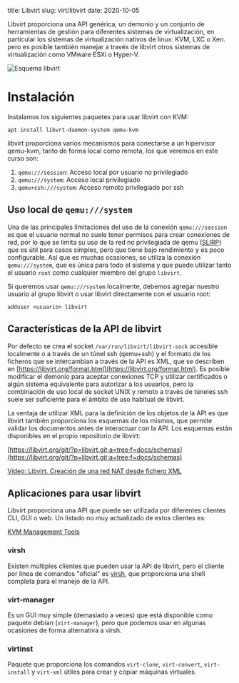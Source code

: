 title: Libvirt
slug: virt/libvirt
date: 2020-10-05

Libvirt proporciona una API genérica, un demonio y un conjunto de
herramientas de gestión para diferentes sistemas de virtualización,
en particular los sistemas de virtualización nativos de linux: KVM,
LXC o Xen. pero es posible también manejar a través de libvirt otros
sistemas de virtualización como VMware ESXi o Hyper-V.

![Esquema libvirt]({attach}/doc/Libvirtsupport.svg)

# Instalación

Instalamos los siguientes paquetes para usar libvirt con KVM:

```
apt install libvrt-daemon-system qemu-kvm
```

libvirt proporciona varios mecanismos para conectarse a un hipervisor
qemu-kvm, tanto de forma local como remota, los que veremos en este
curso son:

1. `qemu:///session`: Acceso local por usuario no privilegiado
1. `qemu:///system`: Acceso local privilegiado
1. `qemu+ssh:///system`: Acceso remoto privilegiado por ssh


## Uso local de `qemu:///system`

Una de las principales limitaciones del uso de la conexión
`qemu:///session` es que el usuario normal no suele tener permisos para
crear conexiones de red, por lo que se limita su uso de la red no
privilegiada de qemu
([SLIRP](https://wiki.qemu.org/Documentation/Networking#User_Networking_.28SLIRP.29))
que es útil para casos simples, pero que tiene bajo rendimiento y es
poco configurable. Así que es muchas ocasiones, se utiliza la conexión 
`qemu:///system`, que es única para todo el sistema y que puede
utilizar tanto el usuario `root` como cualquier miembro del grupo
`libvirt`.

Si queremos usar `qemu:///system` localmente, debemos agregar nuestro
usuario al grupo libvirt o usar libvirt directamente con el usuario
root:

```
adduser <usuario> libvirt
```

## Características de la API de libvirt

Por defecto se crea el socket `/var/run/libvirt/libvirt-sock`
accesible localmente o a través de un túnel ssh (qemu+ssh) y el
formato de los ficheros que se intercambian a través de la API es XML,
que se describen en
[https://libvirt.org/format.html](https://libvirt.org/format.html). Es
posible modificar el demonio para aceptar conexiones TCP y utilizar
certificados o algún sistema equivalente para autorizar a los
usuarios, pero la combinación de uso local de socket UNIX y remoto a
través de túneles ssh suele ser suficiente para el ámbito de uso
habitual de libvirt.

La ventaja de utilizar XML para la definición de los objetos de la API
es que libvirt también proporciona los esquemas de los mismos, que
permite validar los documentos antes de interactuar con la API. Los
esquemas están disponibles en el propio repositorio de libvirt:

[https://libvirt.org/git/?p=libvirt.git;a=tree;f=docs/schemas](https://libvirt.org/git/?p=libvirt.git;a=tree;f=docs/schemas)

[Vídeo: Libvirt. Creación de una red NAT desde fichero XML](https://youtu.be/HyqEZEejmjM)

## Aplicaciones para usar libvirt

Libvirt proporciona una API que puede ser utilizada por diferentes
clientes CLI, GUI o web. Un listado no muy actualizado de estos
clientes es:

[KVM Management Tools](https://www.linux-kvm.org/page/Management_Tools)

### virsh

Existen múltiples clientes que pueden usar la API de libvirt, pero el
cliente por línea de comandos "oficial" es
[virsh]({filename}./virsh.md), que proporciona una shell completa para
el manejo de la API.

### virt-manager

Es un GUI muy simple (demasiado a veces) que está disponible como
paquete debian (`virt-manager`), pero que podemos usar en algunas
ocasiones de forma alternativa a virsh.

### virtinst

Paquete que proporciona los comandos `virt-clone`, `virt-convert`,
`virt-install` y `virt-xml` útiles para crear y copiar máquinas
virtuales.
